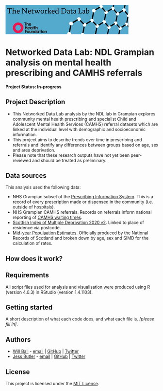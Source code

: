 <img src="ndlbanner.png" width="405" height="96">

# Networked Data Lab: NDL Grampian analysis on mental health prescribing and CAMHS referrals

#### Project Status: In-progress

## Project Description

- This Networked Data Lab analysis by the NDL lab in Grampian explores community mental health prescribing and specialist Child and Adolescent Mental Health Services (CAMHS) referral datasets which are linked at the individual level with demographic and socioeconomic information.
- This project aims to describe trends over time in prescribing and referrals and identify any differences between groups based on age, sex and area deprivation.
- Please note that these research outputs have not yet been peer-reviewed and should be treated as preliminary.

## Data sources

This analysis used the following data: 

- NHS Grampian subset of the [Prescribing Information System](https://www.isdscotland.org/Health-Topics/Prescribing-and-Medicines/Prescribing-Datamarts/#pis). This is a record of every prescription made or dispensed in the community (i.e. outside of hospitals).
- NHS Grampian CAMHS referrals. Records on referrals inform national reporting of [CAMHS waiting times](https://publichealthscotland.scot/publications/child-and-adolescent-mental-health-services-camhs-waiting-times/child-and-adolescent-mental-health-services-camhs-waiting-times-quarter-ending-31-december-2021/).
- [Scottish Index of Multiple Deprivation 2020 v2](https://www.gov.scot/collections/scottish-index-of-multiple-deprivation-2020/). Linked to place of residence via postcode.
- [Mid-year Populaation Estimates](https://www.nrscotland.gov.uk/statistics-and-data/statistics/statistics-by-theme/population/population-estimates/2011-based-special-area-population-estimates/population-estimates-by-simd-2016). Officially produced by the National Records of Scotland and broken down by age, sex and SIMD for the calculation of rates.

## How does it work?

## Requirements

All script files used for analysis and visualisation were produced using R (version 4.0.3) in RStudio (version 1.4.1103).

## Getting started

A short description of what each code does, and what each file is. *[please fill in]*.

## Authors

- [Will Ball](https://wpball.com) - [email](mailto:william.ball@abdn.ac.uk) | [GitHub](https://www.github.com/will-ball) | [Twitter](https://www.twitter.com/WillBall12)
- [Jess Butler](https://www.abdn.ac.uk/people/jessicabutler/) - [email](mailto:jessicabutler@abdn.ac.uk) | [GitHub](https://github.com/JessButler) | [Twitter](https://www.twitter.com/JessButler284)

## License

This project is licensed under the [MIT License](https://opensource.org/licenses/MIT).
